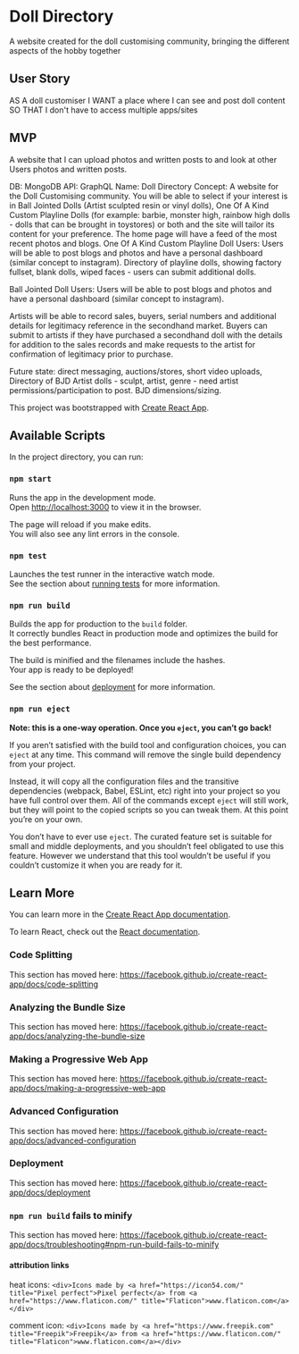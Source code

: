 # Doll Directory

A website created for the doll customising community, bringing the different aspects of the hobby together

## User Story

AS A doll customiser
I WANT a place where I can see and post doll content
SO THAT I don't have to access multiple apps/sites

## MVP

A website that I can upload photos and written posts to and look at other Users photos and written posts.

DB: MongoDB
API: GraphQL
Name: Doll Directory
Concept:
A website for the Doll Customising community.
You will be able to select if your interest is in Ball Jointed Dolls (Artist sculpted resin or vinyl dolls),
One Of A Kind Custom Playline Dolls (for example: barbie, monster high, rainbow high dolls - dolls that can be brought in toystores) or both and the site will tailor its content for your preference.
The home page will have a feed of the most recent photos and blogs.
One Of A Kind Custom Playline Doll Users:
Users will be able to post blogs and photos and have a personal dashboard (similar concept to instagram).
Directory of playline dolls, showing factory fullset, blank dolls, wiped faces - users can submit additional dolls.

Ball Jointed Doll Users:
Users will be able to post blogs and photos and have a personal dashboard (similar concept to instagram).

Artists will be able to record sales, buyers, serial numbers and additional details for legitimacy reference in the secondhand market.
Buyers can submit to artists if they have purchased a secondhand doll with the details for addition to the sales records and make requests to the artist for confirmation of legitimacy prior to purchase.

Future state:
direct messaging,
auctions/stores,
short video uploads,
Directory of BJD Artist dolls - sculpt, artist, genre - need artist permissions/participation to post.
BJD dimensions/sizing.

This project was bootstrapped with [Create React App](https://github.com/facebook/create-react-app).

## Available Scripts

In the project directory, you can run:

### `npm start`

Runs the app in the development mode.<br />
Open [http://localhost:3000](http://localhost:3000) to view it in the browser.

The page will reload if you make edits.<br />
You will also see any lint errors in the console.

### `npm test`

Launches the test runner in the interactive watch mode.<br />
See the section about [running tests](https://facebook.github.io/create-react-app/docs/running-tests) for more information.

### `npm run build`

Builds the app for production to the `build` folder.<br />
It correctly bundles React in production mode and optimizes the build for the best performance.

The build is minified and the filenames include the hashes.<br />
Your app is ready to be deployed!

See the section about [deployment](https://facebook.github.io/create-react-app/docs/deployment) for more information.

### `npm run eject`

**Note: this is a one-way operation. Once you `eject`, you can’t go back!**

If you aren’t satisfied with the build tool and configuration choices, you can `eject` at any time. This command will remove the single build dependency from your project.

Instead, it will copy all the configuration files and the transitive dependencies (webpack, Babel, ESLint, etc) right into your project so you have full control over them. All of the commands except `eject` will still work, but they will point to the copied scripts so you can tweak them. At this point you’re on your own.

You don’t have to ever use `eject`. The curated feature set is suitable for small and middle deployments, and you shouldn’t feel obligated to use this feature. However we understand that this tool wouldn’t be useful if you couldn’t customize it when you are ready for it.

## Learn More

You can learn more in the [Create React App documentation](https://facebook.github.io/create-react-app/docs/getting-started).

To learn React, check out the [React documentation](https://reactjs.org/).

### Code Splitting

This section has moved here: https://facebook.github.io/create-react-app/docs/code-splitting

### Analyzing the Bundle Size

This section has moved here: https://facebook.github.io/create-react-app/docs/analyzing-the-bundle-size

### Making a Progressive Web App

This section has moved here: https://facebook.github.io/create-react-app/docs/making-a-progressive-web-app

### Advanced Configuration

This section has moved here: https://facebook.github.io/create-react-app/docs/advanced-configuration

### Deployment

This section has moved here: https://facebook.github.io/create-react-app/docs/deployment

### `npm run build` fails to minify

This section has moved here: https://facebook.github.io/create-react-app/docs/troubleshooting#npm-run-build-fails-to-minify

#### attribution links

heat icons: `<div>Icons made by <a href="https://icon54.com/" title="Pixel perfect">Pixel perfect</a> from <a href="https://www.flaticon.com/" title="Flaticon">www.flaticon.com</a></div>`

comment icon: `<div>Icons made by <a href="https://www.freepik.com" title="Freepik">Freepik</a> from <a href="https://www.flaticon.com/" title="Flaticon">www.flaticon.com</a></div>`
